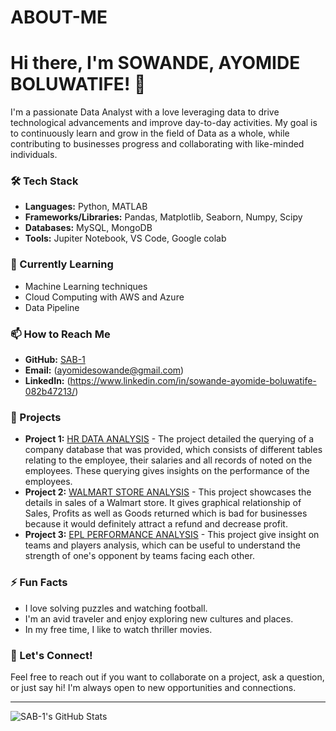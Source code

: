 # ABOUT-ME
# Hi there, I'm SOWANDE, AYOMIDE BOLUWATIFE! 👋


I'm a passionate Data Analyst with a love leveraging data to drive technological advancements and improve day-to-day activities. My goal is to continuously learn and grow in the field of Data as a whole, while contributing to businesses progress and collaborating with like-minded individuals.

### 🛠️ Tech Stack

- **Languages:** Python, MATLAB
- **Frameworks/Libraries:** Pandas, Matplotlib, Seaborn, Numpy, Scipy
- **Databases:** MySQL, MongoDB
- **Tools:** Jupiter Notebook, VS Code, Google colab

### 🌱 Currently Learning

- Machine Learning techniques
- Cloud Computing with AWS and Azure
- Data Pipeline

### 📫 How to Reach Me

- **GitHub:** [SAB-1](https://github.com/SAB-1)
- **Email:** (ayomidesowande@gmail.com)
- **LinkedIn:** (https://www.linkedin.com/in/sowande-ayomide-boluwatife-082b47213/)

### 🔭 Projects

- **Project 1:** [HR DATA ANALYSIS]([https://github.com/SAB-1/project-1](https://github.com/SAB-1/SQL-PROJECTS/blob/main/HR%20DATA%20ANALYSIS.sql)) - The project detailed the querying of a company database that was provided, which consists of different tables relating to the employee, their salaries and all records of noted on the employees. These querying gives insights on the performance of the employees.
- **Project 2:** [WALMART STORE ANALYSIS]([https://github.com/SAB-1/project-2](https://github.com/SAB-1/PowerBI-Projects/blob/main/WALMART%20STORE%20ANALYSIS.pbix)) - This project showcases the details in sales of a Walmart store. It gives graphical relationship of Sales, Profits as well as Goods returned which is bad for businesses because it would definitely attract a refund and decrease profit.
- **Project 3:** [EPL PERFORMANCE ANALYSIS]([https://github.com/SAB-1/project-3](https://github.com/SAB-1/PowerBI-Projects/blob/main/English%20Premier%20League%20Performance%20Analysis.pbix)) - This project give insight on teams and players analysis, which can be useful to understand the strength of one's opponent by teams facing each other.
### ⚡ Fun Facts

- I love solving puzzles and watching football.
- I'm an avid traveler and enjoy exploring new cultures and places.
- In my free time, I like to watch thriller movies.

### 💬 Let's Connect!

Feel free to reach out if you want to collaborate on a project, ask a question, or just say hi! I'm always open to new opportunities and connections.

---

![SAB-1's GitHub Stats](https://github-readme-stats.vercel.app/api?username=SAB-1&show_icons=true&theme=radical)
